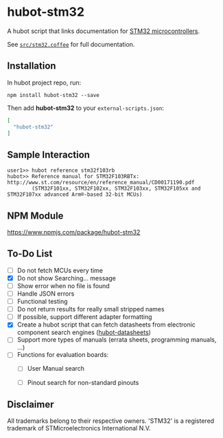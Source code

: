 # hubot-stm32

A hubot script that links documentation for [STM32 microcontrollers](https://www.st.com/en/microcontrollers/stm32-32-bit-arm-cortex-mcus.html).

See [`src/stm32.coffee`](src/stm32.coffee) for full documentation.

## Installation

In hubot project repo, run:

`npm install hubot-stm32 --save`

Then add **hubot-stm32** to your `external-scripts.json`:

```json
[
  "hubot-stm32"
]
```

## Sample Interaction

```
user1>> hubot reference stm32f103rb
hubot>> Reference manual for STM32F103RBTx: http://www.st.com/resource/en/reference_manual/CD00171190.pdf
        (STM32F101xx, STM32F102xx, STM32F103xx, STM32F105xx and STM32F107xx advanced Arm®-based 32-bit MCUs)
```

## NPM Module

https://www.npmjs.com/package/hubot-stm32

## To-Do List
- [ ] Do not fetch MCUs every time
- [x] Do not show Searching... message
- [ ] Show error when no file is found
- [ ] Handle JSON errors
- [ ] Functional testing
- [ ] Do not return results for really small stripped names
- [ ] If possible, support different adapter formatting
- [x] Create a hubot script that can fetch datasheets from electronic component search engines ([hubot-datasheets](https://github.com/kongr45gpen/hubot-datasheets))
- [ ] Support more types of manuals (errata sheets, programming manuals, ...)
- [ ] Functions for evaluation boards:
  - [ ] User Manual search
  - [ ] Pinout search for non-standard pinouts


## Disclaimer

All trademarks belong to their respective owners. 'STM32' is a registered trademark
of STMicroelectronics International N.V.
